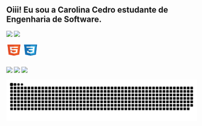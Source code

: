 ## Oiii! Eu sou a Carolina Cedro estudante de Engenharia de Software.
 <div align="center>
  <a href="https://github.com/CarolinaCedro">
  <img height="145em" src="https://github-readme-stats.vercel.app/api?username=CarolinaCedro&show_icons=true&theme=dracula&include_all_commits=true&count_private=true"/>
  <img height="140em" src="https://github-readme-stats.vercel.app/api/top-langs/?username=CarolinaCedro&layout=compact&langs_count=16&theme=dracula"/>
<span>
<div style="display: inline_block"><br>
  
  
  
  <img align="center" alt="Carol-HTML" height="30" width="40" src="https://raw.githubusercontent.com/devicons/devicon/master/icons/html5/html5-original.svg">
  <img align="center" alt="Carol-CSS" height="30" width="40" src="https://raw.githubusercontent.com/devicons/devicon/master/icons/css3/css3-original.svg">
  
  
  
  
  ##
 
<div align="center> 
  
  <a href="https://www.instagram.com/ccedroo/" target="_blank"><img src="https://img.shields.io/badge/-Instagram-%23E4405F?style=for-the-badge&logo=instagram&logoColor=white" target="_blank"></a>
  <a href = "mailto: carolcedropessoal@gmail.com"><img src="https://img.shields.io/badge/-Gmail-%23333?style=for-the-badge&logo=gmail&logoColor=white" target="_blank"></a>
  <a href="https://www.linkedin.com/in/ana-carolina-silva-cedro-37a361208/" target="_blank"><img src="https://img.shields.io/badge/-LinkedIn-%230077B5?style=for-the-badge&logo=linkedin&logoColor=white" target="_blank"></a> 



![Snake animation](https://github.com/CarolinaCedro/CarolinaCedro/blob/output/github-contribution-grid-snake.svg)

 </div>
